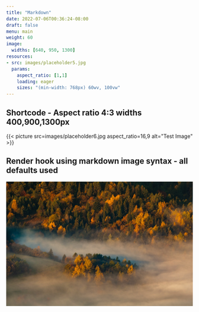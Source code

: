```yaml
---
title: "Markdown"
date: 2022-07-06T00:36:24-08:00
draft: false
menu: main
weight: 60
image:
  widths: [640, 950, 1300]
resources:
- src: images/placeholder5.jpg
  params:
    aspect_ratio: [1,1]
    loading: eager
    sizes: "(min-width: 768px) 60wv, 100vw"
---
```


## Shortcode - Aspect ratio 4:3 widths 400,900,1300px

{{< picture src=images/placeholder6.jpg aspect_ratio=16,9  alt="Test Image" >}}

## Render hook using markdown image syntax - all defaults used

![Image ALT text](images/placeholder5.jpg "Image TITLE text")
